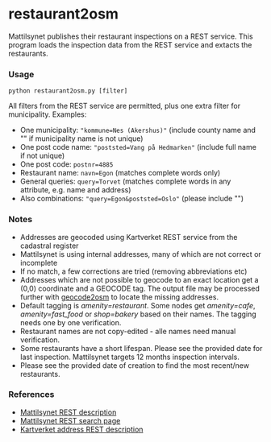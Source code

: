 # restaurant2osm
Mattilsynet publishes their restaurant inspections on a REST service. This program loads the inspection data from the REST service and extacts the restaurants.

### Usage ###

<code>python restaurant2osm.py [filter]</code>

All filters from the REST service are permitted, plus one extra filter for municipality. Examples:
* One municipality: <code>"kommune=Nes (Akershus)"</code> (include county name and "" if municipality name is not unique)
* One post code name: <code>"poststed=Vang på Hedmarken"</code> (include full name if not unique)
* One post code: <code>postnr=4885</code>
* Restaurant name: <code>navn=Egon</code> (matches complete words only)
* General queries: <code>query=Torvet</code> (matches complete words in any attribute, e.g. name and address)
* Also combinations: <code>"query=Egon&poststed=Oslo"</code> (please include "")

### Notes ###

* Addresses are geocoded using Kartverket REST service from the cadastral register
* Mattilsynet is using internal addresses, many of which are not correct or incomplete
* If no match, a few corrections are tried (removing abbreviations etc)
* Addresses which are not possible to geocode to an exact location get a (0,0) coordinate and a GEOCODE tag. The output file may be processed further with [geocode2osm](https://github.com/osmno/geocode2osm) to locate the missing addresses.
* Default tagging is *amenity=restaurant*. Some nodes get *amenity=cafe*, *amenity=fast_food* or *shop=bakery* based on their names. The tagging needs one by one verification.
* Restaurant names are not copy-edited - alle names need manual verification.
* Some restaurants have a short lifespan. Please see the provided date for last inspection. Mattilsynet targets 12 months inspection intervals.
* Please see the provided date of creation to find the most recent/new restaurants.


### References ###

* [Mattilsynet REST description](https://data.norge.no/data/mattilsynet/smilefjestilsyn-på-serveringssteder)
* [Mattilsynet REST search page](https://hotell.difi.no/?dataset=mattilsynet/smilefjes/tilsyn)
* [Kartverket address REST description](https://ws.geonorge.no/adresser/v1/)
